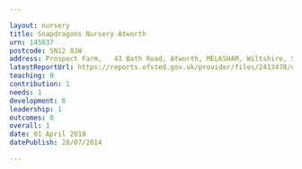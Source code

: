 ```yaml
---

layout: nursery
title: Snapdragons Nursery Atworth
urn: 145837
postcode: SN12 8JW
address: Prospect Farm,   43 Bath Road, Atworth, MELKSHAM, Wiltshire, SN12 8JW
latestReportUrl: https://reports.ofsted.gov.uk/provider/files/2413478/urn/145837.pdf
teaching: 0
contribution: 1
needs: 1
development: 0
leadership: 1
outcomes: 0
overall: 1
date: 01 April 2018 
datePublish: 28/07/2014

---
```

